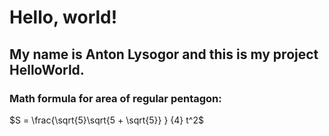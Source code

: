 # Hello, world!
## My name is Anton Lysogor and this is my project HelloWorld.
### Math formula for area of regular pentagon:
$S = \frac{\sqrt{5}\sqrt{5 + \sqrt{5}} } {4} t^2$
